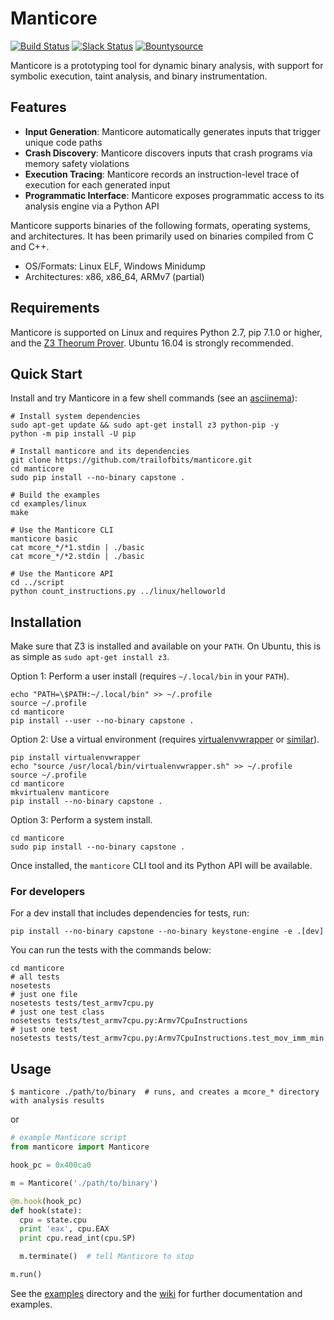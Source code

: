 # Manticore

[![Build Status](https://travis-ci.com/trailofbits/manticore.svg?token=m4YsYkGcyttTxRXGVHMr&branch=master)](https://travis-ci.com/trailofbits/manticore)
[![Slack Status](https://empireslacking.herokuapp.com/badge.svg)](https://empireslacking.herokuapp.com)
[![Bountysource](https://img.shields.io/bountysource/team/trailofbits/activity.svg)](https://www.bountysource.com/teams/trailofbits)

Manticore is a prototyping tool for dynamic binary analysis, with support for symbolic execution, taint analysis, and binary instrumentation.

## Features

- **Input Generation**: Manticore automatically generates inputs that trigger unique code paths
- **Crash Discovery**: Manticore discovers inputs that crash programs via memory safety violations
- **Execution Tracing**: Manticore records an instruction-level trace of execution for each generated input
- **Programmatic Interface**: Manticore exposes programmatic access to its analysis engine via a Python API

Manticore supports binaries of the following formats, operating systems, and
architectures. It has been primarily used on binaries compiled from C and C++.

- OS/Formats: Linux ELF, Windows Minidump
- Architectures: x86, x86_64, ARMv7 (partial)

## Requirements

Manticore is supported on Linux and requires Python 2.7, pip 7.1.0 or higher, and the [Z3 Theorum Prover](https://github.com/Z3Prover/z3/releases). Ubuntu 16.04 is strongly recommended.

## Quick Start

Install and try Manticore in a few shell commands (see an [asciinema](https://asciinema.org/a/567nko3eh2yzit099s0nq4e8z)):

```
# Install system dependencies
sudo apt-get update && sudo apt-get install z3 python-pip -y
python -m pip install -U pip

# Install manticore and its dependencies
git clone https://github.com/trailofbits/manticore.git
cd manticore
sudo pip install --no-binary capstone .

# Build the examples
cd examples/linux
make

# Use the Manticore CLI
manticore basic
cat mcore_*/*1.stdin | ./basic
cat mcore_*/*2.stdin | ./basic

# Use the Manticore API
cd ../script
python count_instructions.py ../linux/helloworld
```

## Installation

Make sure that Z3 is installed and available on your `PATH`. On Ubuntu, this is as simple as `sudo apt-get install z3`.

Option 1: Perform a user install (requires `~/.local/bin` in your `PATH`).

```
echo "PATH=\$PATH:~/.local/bin" >> ~/.profile
source ~/.profile
cd manticore
pip install --user --no-binary capstone .
```

Option 2: Use a virtual environment (requires [virtualenvwrapper](https://virtualenvwrapper.readthedocs.io/en/latest/) or [similar](https://virtualenv.pypa.io/en/stable/)).

```
pip install virtualenvwrapper
echo "source /usr/local/bin/virtualenvwrapper.sh" >> ~/.profile
source ~/.profile
cd manticore
mkvirtualenv manticore
pip install --no-binary capstone .
```

Option 3: Perform a system install.

```
cd manticore
sudo pip install --no-binary capstone .
```

Once installed, the `manticore` CLI tool and its Python API will be available.

### For developers

For a dev install that includes dependencies for tests, run:

```
pip install --no-binary capstone --no-binary keystone-engine -e .[dev]
```

You can run the tests with the commands below:

```
cd manticore
# all tests
nosetests
# just one file
nosetests tests/test_armv7cpu.py
# just one test class
nosetests tests/test_armv7cpu.py:Armv7CpuInstructions
# just one test
nosetests tests/test_armv7cpu.py:Armv7CpuInstructions.test_mov_imm_min
```

## Usage

```
$ manticore ./path/to/binary  # runs, and creates a mcore_* directory with analysis results
```

or

```python
# example Manticore script
from manticore import Manticore

hook_pc = 0x400ca0

m = Manticore('./path/to/binary')

@m.hook(hook_pc)
def hook(state):
  cpu = state.cpu
  print 'eax', cpu.EAX
  print cpu.read_int(cpu.SP)

  m.terminate()  # tell Manticore to stop

m.run()
```

See the [examples](examples) directory and the [wiki](https://github.com/trailofbits/manticore/wiki) for further documentation and examples.
